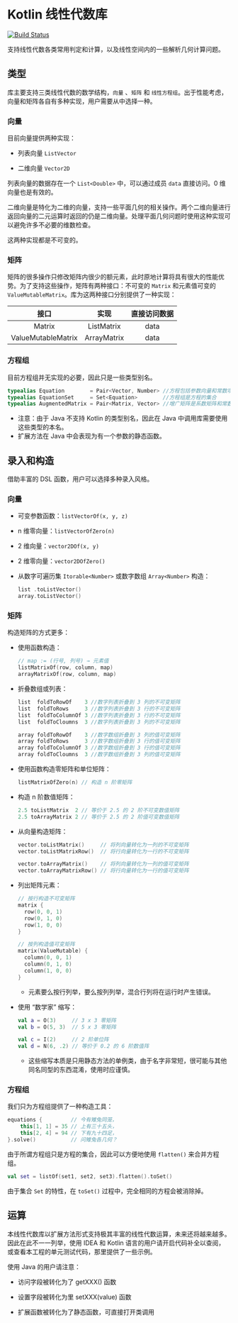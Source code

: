 # Kotlin 线性代数库
[![Build Status](https://www.travis-ci.org/MechDancer/linearalgebra.svg?branch=master)](https://www.travis-ci.org/MechDancer/linearalgebra)

支持线性代数各类常用判定和计算，以及线性空间内的一些解析几何计算问题。

## 类型

库主要支持三类线性代数的数学结构，`向量` 、`矩阵` 和 `线性方程组`。出于性能考虑，向量和矩阵各自有多种实现，用户需要从中选择一种。

### 向量

目前向量提供两种实现：

* 列表向量 `ListVector`

* 二维向量 `Vector2D`

列表向量的数据存在一个 `List<Double>` 中，可以通过成员 `data` 直接访问。0 维向量也是有效的。

二维向量是特化为二维的向量，支持一些平面几何的相关操作。两个二维向量进行返回向量的二元运算时返回的仍是二维向量。处理平面几何问题时使用这种实现可以避免许多不必要的维数检查。

这两种实现都是不可变的。

### 矩阵

矩阵的很多操作只修改矩阵内很少的额元素，此时原地计算将具有很大的性能优势。为了支持这些操作，矩阵有两种接口：不可变的 `Matrix` 和元素值可变的 `ValueMutableMatrix`。库为这两种接口分别提供了一种实现：

|         接口        |    实现     |  直接访问数据  |
| :----------------: | :---------: | :----------: |
|       Matrix       | ListMatrix  |     data     |
| ValueMutableMatrix | ArrayMatrix |     data     |

### 方程组

目前方程组并无实现的必要，因此只是一些类型别名。

```kotlin
typealias Equation        = Pair<Vector, Number> //方程包括参数向量和常数项
typealias EquationSet     = Set<Equation>        //方程组是方程的集合
typealias AugmentedMatrix = Pair<Matrix, Vector> //增广矩阵是系数矩阵和常数向量的组合
```

* 注意：由于 Java 不支持 Kotlin 的类型别名，因此在 Java 中调用库需要使用这些类型的本名。
* 扩展方法在 Java 中会表现为有一个参数的静态函数。

## 录入和构造

借助丰富的 DSL 函数，用户可以选择多种录入风格。

### 向量

* 可变参数函数：`listVectorOf(x, y, z)`

* n 维零向量：`listVectorOfZero(n)`

* 2 维向量：`vector2DOf(x, y)`

* 2 维零向量：`vector2DOfZero()`

* 从数字可遍历集 `Itorable<Number>` 或数字数组 `Array<Number>` 构造：

  ```kotlin
  list .toListVector()
  array.toListVector()
  ```

### 矩阵

构造矩阵的方式更多：

* 使用函数构造：

  ```kotlin
  // map := (行号, 列号) → 元素值
  listMatrixOf(row, column, map)
  arrayMatrixOf(row, column, map)
  ```

* 折叠数组或列表：

  ```kotlin
  list  foldToRowOf    3 //数字列表折叠到 3 列的不可变矩阵
  list  foldToRows     3 //数字列表折叠到 3 行的不可变矩阵
  list  foldToColumnOf 3 //数字列表折叠到 3 行的不可变矩阵
  list  foldToCloumns  3 //数字列表折叠到 3 列的不可变矩阵
  
  array foldToRowOf    3 //数字数组折叠到 3 列的值可变矩阵
  array foldToRows     3 //数字数组折叠到 3 行的值可变矩阵
  array foldToColumnOf 3 //数字数组折叠到 3 行的值可变矩阵
  array foldToCloumns  3 //数字数组折叠到 3 列的值可变矩阵
  ```

* 使用函数构造零矩阵和单位矩阵：

  ```kotlin
  listMatrixOfZero(n) // 构造 n 阶零矩阵
  ```

* 构造 n 阶数值矩阵：

  ```kotlin
  2.5 toListMatrix  2 // 等价于 2.5 的 2 阶不可变数值矩阵
  2.5 toArrayMatrix 2 // 等价于 2.5 的 2 阶值可变数值矩阵
  ```

* 从向量构造矩阵：

  ```kotlin
  vector.toListMatrix()     // 将列向量转化为一列的不可变矩阵
  vector.toListMatrixRow()  // 将行向量转化为一行的不可变矩阵
  
  vector.toArrayMatrix()    // 将列向量转化为一列的值可变矩阵
  vector.toArrayMatrixRow() // 将行向量转化为一行的值可变矩阵
  ```

* 列出矩阵元素：

  ```kotlin
  // 按行构造不可变矩阵
  matrix {
    row(0, 0, 1)
    row(0, 1, 0)
    row(1, 0, 0)
  }
  
  // 按列构造值可变矩阵
  matrix(ValueMutable) {
    column(0, 0, 1)
    column(0, 1, 0)
    column(1, 0, 0)
  }
  ```

  * 元素要么按行列举，要么按列列举，混合行列将在运行时产生错误。

* 使用 “数学家” 缩写：

  ```kotlin
  val a = O(3)     // 3 x 3 零矩阵
  val b = O(5, 3)  // 5 x 3 零矩阵
  
  val c = I(2)     // 2 阶单位阵
  val d = N(6, .2) // 等价于 0.2 的 6 阶数值阵
  ```

  * 这些缩写本质是只用静态方法的单例类，由于名字非常短，很可能与其他同名同型的东西混淆，使用时应谨慎。

### 方程组

我们只为方程组提供了一种构造工具：

```kotlin
equations {         // 今有雉兔同笼，
    this[1, 1] = 35 // 上有三十五头，
    this[2, 4] = 94 // 下有九十四足，
}.solve()           // 问雉兔各几何？
```

由于所谓方程组只是方程的集合，因此可以方便地使用 `flatten()` 来合并方程组。

```kotlin
val set = listOf(set1, set2, set3).flatten().toSet()
```

由于集合 `Set` 的特性，在 `toSet()` 过程中，完全相同的方程会被消除掉。

## 运算

本线性代数库以扩展方法形式支持极其丰富的线性代数运算，未来还将越来越多。因此在此不一一列举，使用 IDEA 和 Kotlin 语言的用户请开启代码补全以查阅，或查看本工程的单元测试代码，那里提供了一些示例。

使用 Java 的用户请注意：

* 访问字段被转化为了 getXXX() 函数

* 设置字段被转化为里 setXXX(value) 函数

* 扩展函数被转化为了静态函数，可直接打开类调用

